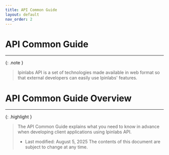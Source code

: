 ```yaml
---
title: API Common Guide
layout: default
nav_order: 2
---
```


# API Common Guide
---

{: .note }
>  Ipinlabs API is a set of technologies made available in web format so that external developers can easily use Ipinlabs' features.

# API Common Guide Overview
---

{: .highlight }
> The API Common Guide explains what you need to know in advance when developing client applications using Ipinlabs API.
>   * Last modified: August 5, 2025
>     The contents of this document are subject to change at any time.